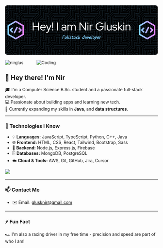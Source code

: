 ![Header](./github-header-image.png)

<img align="right" alt="Coding" width="400" src="https://media3.giphy.com/media/v1.Y2lkPTc5MGI3NjExcmNvMTltbWY0bjFnOW41NzNsemdoMWx1dHk5cnNuOTd6cmlrem4yNCZlcD12MV9naWZzX3NlYXJjaCZjdD1n/26tn33aiTi1jkl6H6/giphy.gif">

<p align="left">
  <img src="https://komarev.com/ghpvc/?username=nirglus&label=Profile%20views&color=0e75b6&style=flat" alt="nirglus" />
</p>

## 👋 Hey there! I'm Nir

🎓 I'm a Computer Science B.Sc. student and a passionate full-stack developer.<br> 
💻 Passionate about building apps and learning new tech.<br>
🚀 Currently expanding my skills in **Java**, and **data structures**.<br>

---

### 🧠 Technologies I Know

- 💡 **Languages:** JavaScript, TypeScript, Python, C++, Java  
- 🌐 **Frontend:** HTML, CSS, React, Tailwind, Bootstrap, Sass  
- 🔧 **Backend:** Node.js, Express.js, Firebase  
- 🗄️ **Databases:** MongoDB, PostgreSQL  
- ☁️ **Cloud & Tools:** AWS, Git, GitHub, Jira, Cursor  

<p align="left">
  <img src="https://skillicons.dev/icons?i=html,css,js,ts,react,nodejs,express,mongodb,postgres,firebase,py,java,cpp,git,aws" />
</p>

---

### 📫 Contact Me

- ✉️ Email: [glusknir@gmail.com](mailto:glusknir@gmail.com)

---

### ⚡ Fun Fact

🏎️ I'm also a racing driver in my free time - precision and speed are part of who I am!

